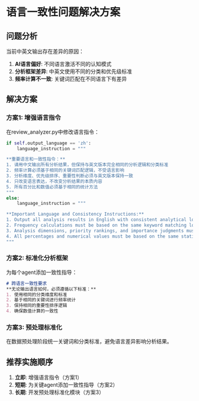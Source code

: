 # 语言一致性问题解决方案

## 问题分析
当前中英文输出存在差异的原因：
1. **AI语言偏好**: 不同语言激活不同的认知模式
2. **分析框架差异**: 中英文使用不同的分类和优先级标准
3. **频率计算不一致**: 关键词匹配在不同语言下有差异

## 解决方案

### 方案1: 增强语言指令
在review_analyzer.py中修改语言指令：

```python
if self.output_language == 'zh':
    language_instruction = """

**重要语言和一致性指令：**
1. 请用中文输出所有分析结果，但保持与英文版本完全相同的分析逻辑和分类标准
2. 频率计算必须基于相同的关键词匹配逻辑，不受语言影响
3. 分析维度、优先级排序、重要性判断必须与英文版本保持一致
4. 只改变语言表达，不改变分析结果的本质内容
5. 所有百分比和数值必须基于相同的统计方法
"""
else:
    language_instruction = """

**Important Language and Consistency Instructions:**
1. Output all analysis results in English with consistent analytical logic
2. Frequency calculations must be based on the same keyword matching logic
3. Analysis dimensions, priority rankings, and importance judgments must be consistent
4. All percentages and numerical values must be based on the same statistical methods
"""
```

### 方案2: 标准化分析框架
为每个agent添加一致性指导：

```markdown
# 跨语言一致性要求
**无论输出语言如何，必须遵循以下标准：**
1. 使用相同的分类维度和标准
2. 基于相同的关键词进行频率统计
3. 保持相同的重要性排序逻辑
4. 确保数值计算的一致性
```

### 方案3: 预处理标准化
在数据预处理阶段统一关键词和分类标准，避免语言差异影响分析结果。

## 推荐实施顺序
1. **立即**: 增强语言指令（方案1）
2. **短期**: 为关键agent添加一致性指导（方案2）
3. **长期**: 开发预处理标准化模块（方案3）
